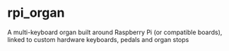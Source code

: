 # rpi_organ
A multi-keyboard organ built around Raspberry Pi (or compatible boards), linked to custom hardware keyboards,
pedals and organ stops
